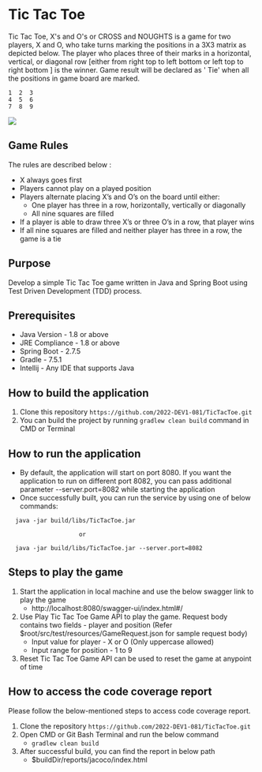 # **Tic Tac Toe**

Tic Tac Toe, X's and O's or CROSS and NOUGHTS is a game for two players, X and O, who take turns marking the positions
in a 3X3 matrix as depicted below. The player who places three of their marks in a horizontal, vertical, or diagonal
row [either from right top to left bottom or left top to right bottom ] is the winner. Game result will be declared as '
Tie' when all the positions in game board are marked.

```
1  2  3
4  5  6
7  8  9
```

![](https://raw.githubusercontent.com/stephane-genicot/katas/master/images/Kata_TicTacToe.png)

## **Game Rules**

The rules are described below :

- X always goes first
- Players cannot play on a played position
- Players alternate placing X’s and O’s on the board until either:
    - One player has three in a row, horizontally, vertically or diagonally
    - All nine squares are filled
- If a player is able to draw three X’s or three O’s in a row, that player wins
- If all nine squares are filled and neither player has three in a row, the game is a tie

## **Purpose**

Develop a simple Tic Tac Toe game written in Java and Spring Boot using Test Driven Development (TDD) process.

## **Prerequisites**

- Java Version - 1.8 or above
- JRE Compliance - 1.8 or above
- Spring Boot - 2.7.5
- Gradle - 7.5.1
- Intellij - Any IDE that supports Java

## **How to build the application**

1. Clone this repository `https://github.com/2022-DEV1-081/TicTacToe.git`
2. You can build the project by running `gradlew clean build` command in CMD or Terminal

## **How to run the application**

- By default, the application will start on port 8080. If you want the application to run on different port 8082, you
  can pass additional parameter --server.port=8082 while starting the application
- Once successfully built, you can run the service by using one of below commands:

```
  java -jar build/libs/TicTacToe.jar

                    or 
                    
  java -jar build/libs/TicTacToe.jar --server.port=8082
```

## **Steps to play the game**

1. Start the application in local machine and use the below swagger link to play the game
    - http://localhost:8080/swagger-ui/index.html#/
2. Use Play Tic Tac Toe Game API to play the game. Request body contains two fields - player and position
   (Refer $root/src/test/resources/GameRequest.json for sample request body)
    - Input value for player - X or O (Only uppercase allowed)
    - Input range for position - 1 to 9
4. Reset Tic Tac Toe Game API can be used to reset the game at anypoint of time

## **How to access the code coverage report**

Please follow the below-mentioned steps to access code coverage report.

1. Clone the repository ```https://github.com/2022-DEV1-081/TicTacToe.git```
2. Open CMD or Git Bash Terminal and run the below command
    - `gradlew clean build`
3. After successful build, you can find the report in below path
    - $buildDir/reports/jacoco/index.html

